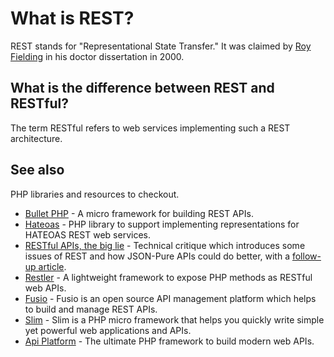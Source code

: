 # What is REST?

REST stands for "Representational State Transfer." It was claimed by
[Roy Fielding](https://twitter.com/fielding) in his doctor dissertation in
2000.

## What is the difference between REST and RESTful?

The term RESTful refers to web services implementing such a REST architecture.

## See also

PHP libraries and resources to checkout.

* [Bullet PHP](http://bulletphp.com/) - A micro framework for building REST
  APIs.
* [Hateoas](https://github.com/willdurand/Hateoas) - PHP library to support
  implementing representations for HATEOAS REST web services.
* [RESTful APIs, the big lie](http://mmikowski.github.io/the_lie/) - Technical
  critique which introduces some issues of REST and how JSON-Pure APIs could do
  better, with a [follow-up article](http://mmikowski.github.io/json-pure/).
* [Restler](https://github.com/Luracast/Restler) - A lightweight framework to
  expose PHP methods as RESTful web APIs.
* [Fusio](http://fusio-project.org) - Fusio is an open source API management
  platform which helps to build and manage REST APIs.
* [Slim](http://www.slimframework.com) - Slim is a PHP micro framework that
  helps you quickly write simple yet powerful web applications and APIs.
* [Api Platform](https://api-platform.com) - The ultimate PHP framework to
  build modern web APIs.
